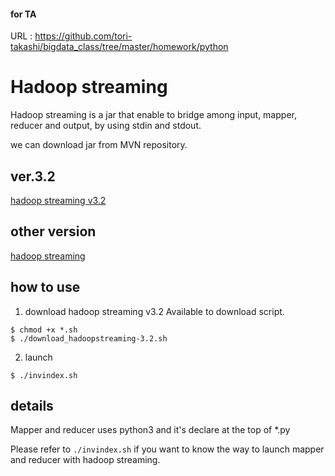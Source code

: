 #### for TA
URL : https://github.com/tori-takashi/bigdata_class/tree/master/homework/python

# Hadoop streaming

Hadoop streaming is a jar that enable to bridge among input, mapper, reducer and output, by using stdin and stdout.

we can download jar from MVN repository.

## ver.3.2
[hadoop streaming v3.2](https://mvnrepository.com/artifact/org.apache.hadoop/hadoop-streaming/3.2.0)

## other version
[hadoop streaming](https://mvnrepository.com/artifact/org.apache.hadoop/hadoop-streaming)

## how to use

1. download hadoop streaming v3.2
Available to download script.
```
$ chmod +x *.sh
$ ./download_hadoopstreaming-3.2.sh
```

2. launch
```
$ ./invindex.sh
```

## details
Mapper and reducer uses python3 and it's declare at the top of \*.py

Please refer to `./invindex.sh` if you want to know the way to launch mapper and reducer with hadoop streaming.
